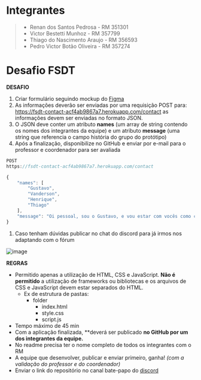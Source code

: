 
# Integrantes

> - Renan dos Santos Pedrosa - RM 351301
> - Victor Bestetti Munhoz - RM 357799
> - Thiago do Nascimento Araujo - RM 356593
> - Pedro Victor Botão Oliveira - RM 357274


# Desafio FSDT

**DESAFIO**

1. Criar formulário seguindo mockup do [Figma](https://www.figma.com/file/scLVh5Mov1SJlwMv0wQ2bW/POSTECH---FULLSTACK?type=design&node-id=0%3A1&mode=design&t=5tNVEAykHd8GeMof-1)
2. As informações deverão ser enviadas por uma requisição POST para: https://fsdt-contact-acf4ab9867a7.herokuapp.com/contact as informações devem ser enviadas no formato JSON.
3. O JSON deve conter um atributo **names** (um array de string contendo os nomes dos integrantes da equipe) e um atributo **message** (uma string que referencia o campo história do grupo do protótipo)
4. Após a finalização, disponibilize no GitHub e enviar por e-mail para o professor e coordenador para ser avaliada

```jsx
POST
https://fsdt-contact-acf4ab9867a7.herokuapp.com/contact

{
    "names": [
        "Gustavo",
        "Vanderson",
        "Henrique",
        "Thiago"
    ],
    "message": "Oi pessoal, sou o Gustavo, e vou estar com vocês como coordenador no curso de Full Stack! …"
}

```

1. Caso tenham dúvidas publicar no chat do discord para já irmos nos adaptando com o fórum 

![image](https://github.com/pedrovbo/desafio-aula-inaugural-sala-13/assets/80494522/de7123f5-4530-42a7-ac78-6357ae8bd6d8)

**REGRAS**

- Permitido apenas a utilização de HTML, CSS e JavaScript. **Não é permitido** a utilização de frameworks ou bibliotecas e os arquivos de CSS e JavaScript devem estar separados do HTML.
    - Ex de estrutura de pastas:
        - folder
            - index.html
            - style.css
            - script.js
- Tempo máximo de 45 min
- Com a aplicação finalizada, **deverá ser publicado **no GitHub por um dos integrantes da equipe.**
- No readme precisa ter o nome completo de todos os integrantes com o RM
- A equipe que desenvolver, publicar e enviar primeiro, ganha! *(com a validação do professor e do coordenador)*
- Enviar o link do repositório no canal bate-papo do [discord](https://discord.com/channels/1179103166873223259/1179103827639668747)
